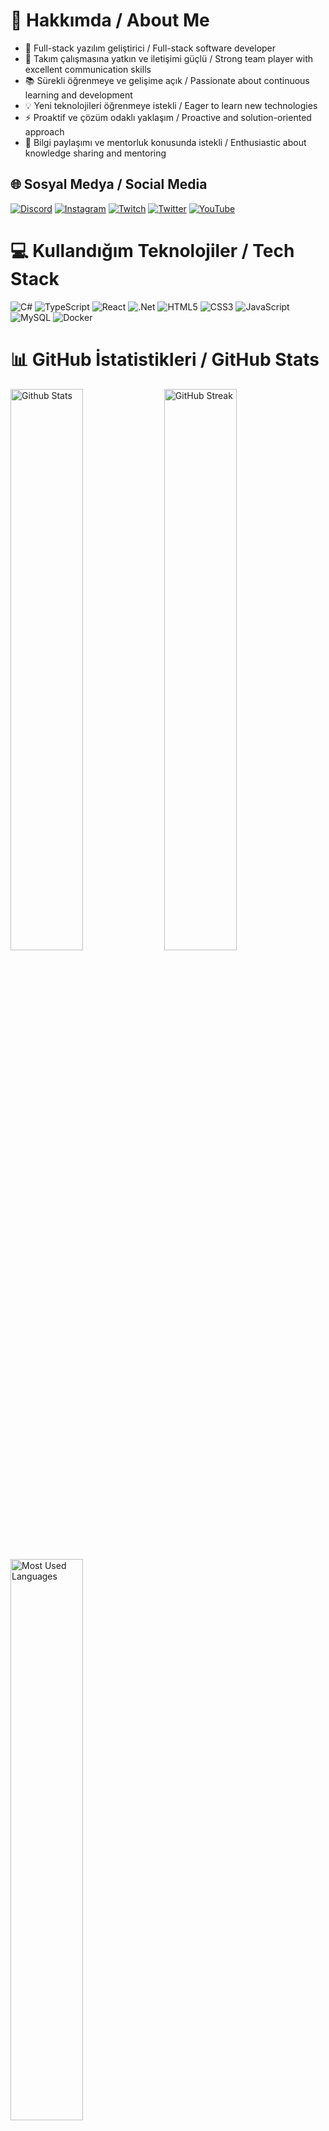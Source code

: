 # 💫 Hakkımda / About Me

- 🚀 Full-stack yazılım geliştirici / Full-stack software developer
- 👥 Takım çalışmasına yatkın ve iletişimi güçlü / Strong team player with excellent communication skills
- 📚 Sürekli öğrenmeye ve gelişime açık / Passionate about continuous learning and development
- 💡 Yeni teknolojileri öğrenmeye istekli / Eager to learn new technologies
- ⚡ Proaktif ve çözüm odaklı yaklaşım / Proactive and solution-oriented approach
- 🤝 Bilgi paylaşımı ve mentorluk konusunda istekli / Enthusiastic about knowledge sharing and mentoring

## 🌐 Sosyal Medya / Social Media
[![Discord](https://img.shields.io/badge/Discord-%237289DA.svg?logo=discord&logoColor=white)](https://discord.gg/y68R7arX) 
[![Instagram](https://img.shields.io/badge/Instagram-%23E4405F.svg?logo=Instagram&logoColor=white)](https://instagram.com/polegut/) 
[![Twitch](https://img.shields.io/badge/Twitch-%239146FF.svg?logo=Twitch&logoColor=white)](https://twitch.tv/polegut) 
[![Twitter](https://img.shields.io/badge/Twitter-%231DA1F2.svg?logo=Twitter&logoColor=white)](https://twitter.com/polegut) 
[![YouTube](https://img.shields.io/badge/YouTube-%23FF0000.svg?logo=YouTube&logoColor=white)](https://youtube.com/channel/UCHrgDXcBzj-zxO_zueRr1rg)

# 💻 Kullandığım Teknolojiler / Tech Stack
![C#](https://img.shields.io/badge/c%23-%23239120.svg?style=for-the-badge&logo=c-sharp&logoColor=white) 
![TypeScript](https://img.shields.io/badge/typescript-%23007ACC.svg?style=for-the-badge&logo=typescript&logoColor=white) 
![React](https://img.shields.io/badge/react-%2320232a.svg?style=for-the-badge&logo=react&logoColor=%2361DAFB)
![.Net](https://img.shields.io/badge/.NET-5C2D91?style=for-the-badge&logo=.net&logoColor=white)
![HTML5](https://img.shields.io/badge/html5-%23E34F26.svg?style=for-the-badge&logo=html5&logoColor=white) 
![CSS3](https://img.shields.io/badge/css3-%231572B6.svg?style=for-the-badge&logo=css3&logoColor=white)
![JavaScript](https://img.shields.io/badge/javascript-%23323330.svg?style=for-the-badge&logo=javascript&logoColor=%23F7DF1E)
![MySQL](https://img.shields.io/badge/mysql-%2300f.svg?style=for-the-badge&logo=mysql&logoColor=white)
![Docker](https://img.shields.io/badge/docker-%230db7ed.svg?style=for-the-badge&logo=docker&logoColor=white)

# 📊 GitHub İstatistikleri / GitHub Stats
<div align-items="center">
  <img src="https://github-readme-stats.vercel.app/api?username=emirdnz&theme=dark&hide_border=true&include_all_commits=true&count_private=true" width="48%" alt="Github Stats"/>
  <img src="https://github-readme-streak-stats.herokuapp.com/?user=emirdnz&theme=dark&hide_border=true" width="48%" alt="GitHub Streak"/>
  <img src="https://github-readme-stats.vercel.app/api/top-langs/?username=emirdnz&theme=dark&hide_border=true&include_all_commits=true&count_private=true&layout=compact" width="48%" alt="Most Used Languages"/>
</div>

## 🚀 Gelecek Olan Projelerim / Upcoming Projects

<!-- 1.proje tablosu -->
<table cellpadding="0" cellspacing="0" width="100%">
  <tr>
    <td width="50%" valign="top"
        style="background:linear-gradient(135deg,#232526 0%,#414345 100%);
               border:1px solid #30363d;
               border-radius:20px;
               padding:36px 32px;
               margin:0 8px 36px 0;
               box-shadow:0 6px 32px #00000044;">
      <div style="display:flex; align-items:center; gap:16px; margin-bottom:16px;">
        <img src="https://img.icons8.com/ios-filled/40/ffffff/bus.png" alt="Bus Icon"/>
        <span style="color:#fff;
                     font-size:1.6em;
                     font-weight:900;
                     letter-spacing:1px;
                     font-family:Segoe UI,Arial,sans-serif;">
          BUS-TICKET-SYSTEM-PROJECT
        </span>
      </div>
      <hr style="border:0; border-top:2px solid #fff; margin:8px 0 16px 0;">
      <div style="color:#b3bfc9;
                  font-size:1.13em;
                  margin-bottom:8px;
                  font-weight:500;">
        Otobüs biletlerini çevrimiçi satma, rezervasyonları yönetme ve yolcu bilgilerini takip etme platformu.
      </div>
      <br>
      <div style="color:#b3bfc9;
                  font-size:1.13em;
                  margin-bottom:22px;
                  font-weight:500;">
        Online bus ticket sales, reservation management, and passenger tracking platform.
      </div>
      <br>
      <div style="margin-bottom:18px; display:flex; gap:6px; flex-wrap:wrap;">
        <img src="https://img.shields.io/badge/React-20232A?style=for-the-badge&logo=react&logoColor=61DAFB"
             alt="React Badge"/>
        <img src="https://img.shields.io/badge/TypeScript-007ACC?style=for-the-badge&logo=typescript&logoColor=white"
             alt="TypeScript Badge"/>
        <img src="https://img.shields.io/badge/.NET-512BD4?style=for-the-badge&logo=dotnet&logoColor=white"
             alt=".NET Badge"/>
        <img src="https://img.shields.io/badge/SQL%20Server-CC2927?style=for-the-badge&logo=microsoft-sql-server&logoColor=white"
             alt="SQL Server Badge"/>
      </div>
      <br>
      <div>
        <span style="background:#21262d;
                     border-radius:8px;
                     padding:6px 16px;
                     color:#7ee787;
                     font-size:1.08em;
                     font-weight:700;
                     letter-spacing:0.5px;">
          📅 30.03.2026
          <span style="color:#b3bfc9;
                       font-size:0.95em;
                       margin-left:8px;">
            | Tahmini Bitiş / Estimated Finish
          </span>
        </span>
        <div>
        <br>
          <img src="https://img.shields.io/badge/Development-grey?style=flat&logo=github"
               alt="Development Badge" style="margin:3px;"/>
          <img src="https://img.shields.io/badge/Yapım%20Aşamasında-007bff?style=flat&logo=github&logoColor=white"
               alt="Yapım Aşamasında Badge" style="margin:3px;"/>
        </div>
      </div>
    </td>
         <!-- 2.proje tablosu -->
    <td width="50%" valign="top"
        style="background:linear-gradient(135deg,#232526 0%,#414345 100%);
               border:1px solid #30363d;
               padding:36px 32px;
               margin:0 0 36px 8px;
               box-shadow:0 6px 32px #00000044;">
      <div style="display:flex; align-items:center; gap:16px; margin-bottom:16px;">
        <img src="https://img.icons8.com/ios-filled/40/ffffff/bank.png" alt="bank icon"/>
        <span style="color:#fff;
                     font-size:1.6em;
                     font-weight:900;
                     letter-spacing:1px;
                     font-family:Segoe UI,Arial,sans-serif;">
          BANK-SYSTEM-PROJECT
        </span>
      </div>
      <hr style="border:0; border-top:2px solid #fff; margin:8px 0 16px 0;">
      <div style="color:#b3bfc9;
                  font-size:1.13em;
                  margin-bottom:8px;
                  font-weight:500;">
        Hesap açma, bakiye sorgulama, para yatırma/çekme ve müşteri işlemlerini yöneten temel bankacılık modülü.
      </div>
      <br>
      <div style="color:#b3bfc9;
                  font-size:1.13em;
                  margin-bottom:22px;
                  font-weight:500;">
        Basic banking module for account opening, balance inquiry, deposit/withdrawal, and customer operations.
      </div>
     <br>
        <img src="https://img.shields.io/badge/React-20232A?style=for-the-badge&logo=react&logoColor=61DAFB"
             alt="React Badge"/>
        <img src="https://img.shields.io/badge/TypeScript-007ACC?style=for-the-badge&logo=typescript&logoColor=white"
             alt="TypeScript Badge"/>
        <img src="https://img.shields.io/badge/.NET-512BD4?style=for-the-badge&logo=dotnet&logoColor=white"
             alt=".NET Badge"/>
        <img src="https://img.shields.io/badge/SQL%20Server-CC2927?style=for-the-badge&logo=microsoft-sql-server&logoColor=white"
             alt="SQL Server Badge"/>
      </div>
      <div>
        <span style="background:#21262d;
                     border-radius:8px;
                     padding:6px 16px;
                     color:#7ee787;
                     font-size:1.08em;
                     font-weight:700;
                     letter-spacing:0.5px;">
          📅 30.03.2026
          <span style="color:#b3bfc9;
                       font-size:0.95em;
                       margin-left:8px;">
            | Tahmini Bitiş / Estimated Finish
          </span>
        </span>
        <div style="margin-top:12px;">
         <br>
          <img src="https://img.shields.io/badge/Development-grey?style=flat&logo=github"
               alt="Development Badge" style="margin:3px;"/>
          <img src="https://img.shields.io/badge/In%20Progress-007bff?style=flat&logo=github&logoColor=white"
               alt="In Progress Badge" style="margin:3px;"/>
        </div>
      </div>
    </td>
  </tr>
</table>

